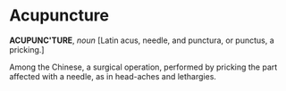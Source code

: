 # Acupuncture

**ACUPUNC'TURE**, _noun_ \[Latin acus, needle, and punctura, or punctus, a pricking.\]

Among the Chinese, a surgical operation, performed by pricking the part affected with a needle, as in head-aches and lethargies.